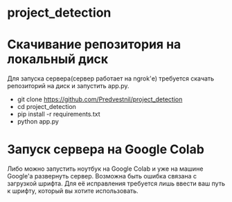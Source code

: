 # project_detection

# Скачивание репозитория на локальный диск
Для запуска сервера(сервер работает на ngrok'е) требуется скачать репозиторий на диск и запустить app.py.
- git clone https://github.com/Predvestnil/project_detection
- cd project_detection
- pip install -r requirements.txt
- python app.py

# Запуск сервера на Google Colab
Либо можно запустить ноутбук на Google Colab и уже на машине Google'а развернуть сервер.
Возможна быть ошибка связана с загрузкой шрифта. Для её исправления требуется лишь ввести ваш путь к шрифту, который вы хотите использовать.
